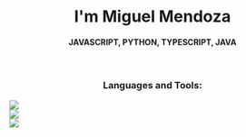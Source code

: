 <h1 align="center">I'm Miguel Mendoza</h1>
<h4 align="center">JAVASCRIPT, PYTHON, TYPESCRIPT, JAVA</h3>
<br>

<h3 align="center">Languages and Tools:</h3>

<img src="https://skillicons.dev/icons?i=ts,js,java,python" /><br>
<img src="https://skillicons.dev/icons?i=spring, fastapi, nodejs, flask" /><br>
<img src="https://github.com/MigueMendz/MigueMendz/tree/migueDEV/images/Aws.svg" /><br>

<div align="left">

</div>
